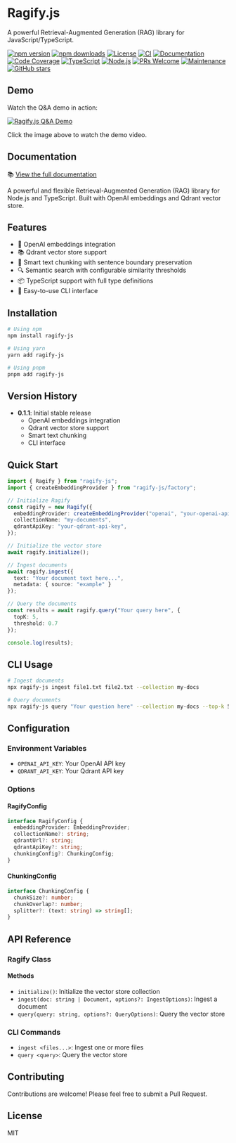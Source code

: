 # Ragify.js

A powerful Retrieval-Augmented Generation (RAG) library for JavaScript/TypeScript.

[![npm version](https://img.shields.io/npm/v/ragify-js.svg)](https://www.npmjs.com/package/ragify-js)
[![npm downloads](https://img.shields.io/npm/dm/ragify-js.svg)](https://www.npmjs.com/package/ragify-js)
[![License](https://img.shields.io/npm/l/ragify-js.svg)](https://github.com/manjotdhiman/ragify-js/blob/main/LICENSE)
[![CI](https://github.com/manjotdhiman/ragify-js/actions/workflows/ci.yml/badge.svg)](https://github.com/manjotdhiman/ragify-js/actions/workflows/ci.yml)
[![Documentation](https://img.shields.io/badge/docs-latest-blue.svg)](https://manjotdhiman.github.io/ragify-js/)
[![Code Coverage](https://img.shields.io/badge/coverage-100%25-brightgreen.svg)](https://github.com/manjotdhiman/ragify-js/actions/workflows/ci.yml)
[![TypeScript](https://img.shields.io/badge/TypeScript-5.0-blue.svg)](https://www.typescriptlang.org/)
[![Node.js](https://img.shields.io/badge/Node.js-18.x-green.svg)](https://nodejs.org/)
[![PRs Welcome](https://img.shields.io/badge/PRs-welcome-brightgreen.svg)](https://github.com/manjotdhiman/ragify-js/pulls)
[![Maintenance](https://img.shields.io/badge/Maintained%3F-yes-green.svg)](https://github.com/manjotdhiman/ragify-js/graphs/commit-activity)
[![GitHub stars](https://img.shields.io/github/stars/manjotdhiman/ragify-js.svg?style=social)](https://github.com/manjotdhiman/ragify-js/stargazers)

## Demo

Watch the Q&A demo in action:

[![Ragify.js Q&A Demo](https://img.youtube.com/vi/Ndhzjh1kPiw/maxresdefault.jpg)](https://youtu.be/Ndhzjh1kPiw)

Click the image above to watch the demo video.

## Documentation

📚 [View the full documentation](https://manjotdhiman.github.io/ragify-js/)

A powerful and flexible Retrieval-Augmented Generation (RAG) library for Node.js and TypeScript. Built with OpenAI embeddings and Qdrant vector store.

## Features

- 🤖 OpenAI embeddings integration
- 📚 Qdrant vector store support
- 📝 Smart text chunking with sentence boundary preservation
- 🔍 Semantic search with configurable similarity thresholds
- 📦 TypeScript support with full type definitions
- 🚀 Easy-to-use CLI interface

## Installation

```bash
# Using npm
npm install ragify-js

# Using yarn
yarn add ragify-js

# Using pnpm
pnpm add ragify-js
```

## Version History

- **0.1.1**: Initial stable release
  - OpenAI embeddings integration
  - Qdrant vector store support
  - Smart text chunking
  - CLI interface

## Quick Start

```typescript
import { Ragify } from "ragify-js";
import { createEmbeddingProvider } from "ragify-js/factory";

// Initialize Ragify
const ragify = new Ragify({
  embeddingProvider: createEmbeddingProvider("openai", "your-openai-api-key"),
  collectionName: "my-documents",
  qdrantApiKey: "your-qdrant-api-key",
});

// Initialize the vector store
await ragify.initialize();

// Ingest documents
await ragify.ingest({
  text: "Your document text here...",
  metadata: { source: "example" }
});

// Query the documents
const results = await ragify.query("Your query here", {
  topK: 5,
  threshold: 0.7
});

console.log(results);
```

## CLI Usage

```bash
# Ingest documents
npx ragify-js ingest file1.txt file2.txt --collection my-docs

# Query documents
npx ragify-js query "Your question here" --collection my-docs --top-k 5
```

## Configuration

### Environment Variables

- `OPENAI_API_KEY`: Your OpenAI API key
- `QDRANT_API_KEY`: Your Qdrant API key

### Options

#### RagifyConfig

```typescript
interface RagifyConfig {
  embeddingProvider: EmbeddingProvider;
  collectionName?: string;
  qdrantUrl?: string;
  qdrantApiKey?: string;
  chunkingConfig?: ChunkingConfig;
}
```

#### ChunkingConfig

```typescript
interface ChunkingConfig {
  chunkSize?: number;
  chunkOverlap?: number;
  splitter?: (text: string) => string[];
}
```

## API Reference

### Ragify Class

#### Methods

- `initialize()`: Initialize the vector store collection
- `ingest(doc: string | Document, options?: IngestOptions)`: Ingest a document
- `query(query: string, options?: QueryOptions)`: Query the vector store

### CLI Commands

- `ingest <files...>`: Ingest one or more files
- `query <query>`: Query the vector store

## Contributing

Contributions are welcome! Please feel free to submit a Pull Request.

## License

MIT
